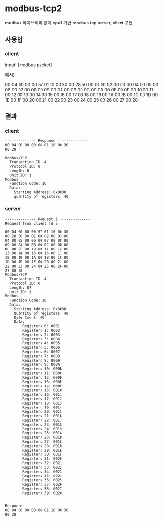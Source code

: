 # modbus-tcp2
modbus 라이브러리 없이 epoll 기반 modbus tcp server, client 구현

## 사용법
### client
input: [modbus packet]

예시) 

00 04 00 00 00 57 01 10 00 30 00 28 50 00 01 00 02 00 03 00 04 00 05 00 06 00 07 00 08 00 09 00 0A 00 0B 00 0C 00 0D 00 0E 00 0F 00 10 00 11 00 12 00 13 00 14 00 15 00 16 00 17 00 18 00 19 00 1A 00 1B 00 1C 00 1D 00 1E 00 1F 00 20 00 21 00 22 00 23 00 24 00 25 00 26 00 27 00 28

## 결과
### client
```
-------------- Response --------------
00 04 00 00 00 06 01 10 00 30
00 28

Modbus/TCP
  Transaction ID: 4
  Protocol ID: 0
  Length: 6
  Unit ID: 1
Modbus
  Function Code: 16
  Data:
    Starting Address: 0x0030
    quantity of registers: 40
```

### server
```
-------------- Request 1 --------------
Request from client fd 5

00 04 00 00 00 57 01 10 00 30
00 28 50 00 01 00 02 00 03 00
04 00 05 00 06 00 07 00 08 00
09 00 0A 00 0B 00 0C 00 0D 00
0E 00 0F 00 10 00 11 00 12 00
13 00 14 00 15 00 16 00 17 00
18 00 19 00 1A 00 1B 00 1C 00
1D 00 1E 00 1F 00 20 00 21 00
22 00 23 00 24 00 25 00 26 00
27 00 28
Modbus/TCP
  Transaction ID: 4
  Protocol ID: 0
  Length: 87
  Unit ID: 1
Modbus
  Function Code: 16
  Data:
    Starting Address: 0x0030
    Quantity of registers: 40
    Byte Count: 80
    Data:
        Registers 0: 0001
        Registers 1: 0002
        Registers 2: 0003
        Registers 3: 0004
        Registers 4: 0005
        Registers 5: 0006
        Registers 6: 0007
        Registers 7: 0008
        Registers 8: 0009
        Registers 9: 000A
        Registers 10: 000B
        Registers 11: 000C
        Registers 12: 000D
        Registers 13: 000E
        Registers 14: 000F
        Registers 15: 0010
        Registers 16: 0011
        Registers 17: 0012
        Registers 18: 0013
        Registers 19: 0014
        Registers 20: 0015
        Registers 21: 0016
        Registers 22: 0017
        Registers 23: 0018
        Registers 24: 0019
        Registers 25: 001A
        Registers 26: 001B
        Registers 27: 001C
        Registers 28: 001D
        Registers 29: 001E
        Registers 30: 001F
        Registers 31: 0020
        Registers 32: 0021
        Registers 33: 0022
        Registers 34: 0023
        Registers 35: 0024
        Registers 36: 0025
        Registers 37: 0026
        Registers 38: 0027
        Registers 39: 0028


Response
00 04 00 00 00 06 01 10 00 30
00 28
```
